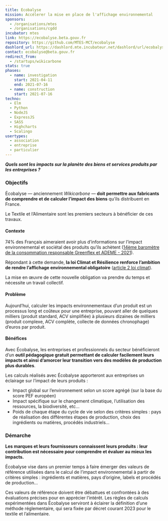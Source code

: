```yaml
---
title: Ecobalyse
mission: Accélerer la mise en place de l'affichage environnemental
sponsors:
  - /organisations/mtes
  - /organisations/cgdd
incubator: mtes
link: https://ecobalyse.beta.gouv.fr
repository: https://github.com/MTES-MCT/ecobalyse
dashlord_url: https://dashlord.mte.incubateur.net/dashlord/url/ecobalyse-beta-gouv-fr/
contact: ecobalyse@beta.gouv.fr
redirect_from:
  - /startups/wikicarbone
stats: true
phases:
  - name: investigation
    start: 2021-04-11
    end: 2021-07-16
  - name: construction
    start: 2021-07-16
techno:
  - Elm
  - Python
  - NodeJS
  - ExpressJS
  - SASS
  - Highcharts
  - Scalingo
usertypes:
  - association
  - entreprise
  - particulier
---
```


***Quels sont les impacts sur la planète des biens et services produits par les entreprises&nbsp;?***

### Objectifs

Écobalyse — anciennement&nbsp;*Wikicarbone*&nbsp;— **doit permettre aux fabricants de comprendre et de calculer l’impact des biens** qu’ils distribuent en France. 

Le Textile et l’Alimentaire sont les premiers secteurs à bénéficier de ces travaux.

#### Contexte

74% des Français aimeraient avoir plus d’informations sur l’impact environnemental et sociétal des produits qu’ils achètent ([14ème baromètre de la consommation responsable Greenflex et ADEME - 2021](https://presse.ademe.fr/wp-content/uploads/2021/05/CP-Barometre-de-la-consommation-responsable-Version-Finale.pdf)). 

Répondant à cette demande, **la loi Climat et Résilience renforce l’ambition de rendre l’affichage environnemental obligatoire** ([article 2 loi climat](https://www.legifrance.gouv.fr/loda/article_lc/LEGIARTI000043957692?init=true&page=1&query=loi+climat+et+r%C3%A9silience&searchField=ALL&tab_selection=all)).

La mise en œuvre de cette nouvelle obligation va prendre du temps et nécessite un travail collectif.

#### Problème

Aujourd’hui, calculer les impacts environnementaux d’un produit est un processus long et coûteux pour une entreprise, pouvant aller de quelques milliers (produit standard, ACV simplifiée) à plusieurs dizaines de milliers (produit complexe, ACV complète, collecte de données chronophage) d’euros par produit.

#### Bénéfices

Avec Écobalyse, les entreprises et professionnels du secteur bénéficieront d’un **outil pédagogique gratuit permettant de calculer facilement leurs impacts et ainsi d’amorcer leur transition vers des modèles de production plus durables**.

Les calculs réalisés avec Écobalyse apporteront aux entreprises un éclairage sur l’impact de leurs produits&nbsp;: 

- Impact global sur l’environnement selon un score agrégé (sur la base du score PEF européen)
- Impact spécifique sur le changement climatique, l’utilisation des ressources, la biodiversité, etc…
- Poids de chaque étape du cycle de vie selon des critères simples&nbsp;: pays de réalisation des différentes étapes de production, choix des ingrédients ou matières, procédés industriels…

### Démarche

**Les marques et leurs fournisseurs connaissent leurs produits&nbsp;: leur contribution est nécessaire pour comprendre et évaluer au mieux les impacts.** 

Écobalyse vise dans un premier temps à faire émerger des valeurs de référence utilisées dans le calcul de l’impact environnemental à partir de critères simples&nbsp;: ingrédients et matières, pays d’origine, labels et procédés de production… 

Ces valeurs de référence doivent être débattues et confrontées à des évaluations précises pour en apprécier l’intérêt. Les règles de calculs expérimentées dans Écobalyse serviront à éclairer la définition d’une méthode réglementaire, qui sera fixée par décret courant 2023 pour le textile et l’alimentaire.
